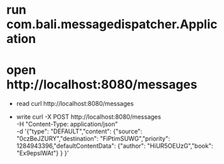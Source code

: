 # run com.bali.messagedispatcher.Application

# open http://localhost:8080/messages

* read
curl http://localhost:8080/messages

* write
curl -X POST http://localhost:8080/messages \
-H "Content-Type: application/json" \
-d '{"type": "DEFAULT","content": {"source": "0czBeJZURY","destination": "FiPtimSUWG","priority": 1284943396,"defaultContentData": {"author": "HiUR5OEUzG","book": "Ex9epslWAt"} } }'